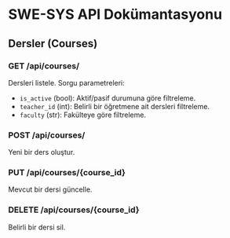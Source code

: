 # SWE-SYS API Dokümantasyonu

## Dersler (Courses)

### GET /api/courses/
Dersleri listele. Sorgu parametreleri:
- `is_active` (bool): Aktif/pasif durumuna göre filtreleme.
- `teacher_id` (int): Belirli bir öğretmene ait dersleri filtreleme.
- `faculty` (str): Fakülteye göre filtreleme.

### POST /api/courses/
Yeni bir ders oluştur.

### PUT /api/courses/{course_id}
Mevcut bir dersi güncelle.

### DELETE /api/courses/{course_id}
Belirli bir dersi sil.
